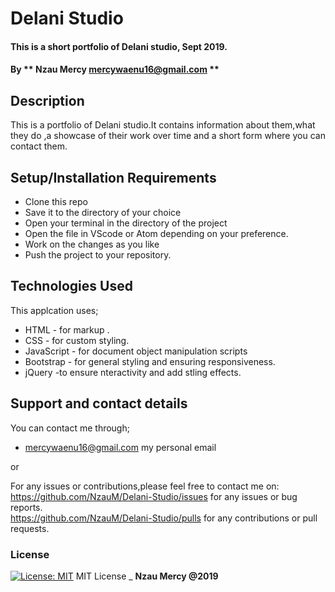 # Delani Studio

#### This is a short portfolio of Delani studio, Sept 2019.

#### By ** Nzau Mercy mercywaenu16@gmail.com **

## Description

This is a portfolio of Delani studio.It contains information about them,what they do ,a showcase of their work over time and a short form where you can contact them.

## Setup/Installation Requirements

- Clone this repo
- Save it to the directory of your choice
- Open your terminal in the directory of the project
- Open the file in VScode or Atom depending on your preference.
- Work on the changes as you like
- Push the project to your repository.

## Technologies Used

This applcation uses;

- HTML - for markup .
- CSS - for custom styling.
- JavaScript - for document object manipulation scripts
- Bootstrap - for general styling and ensuring responsiveness.
- jQuery -to ensure nteractivity and add stling effects.

## Support and contact details

You can contact me through;

- mercywaenu16@gmail.com my personal email

or

For any issues or contributions,please feel free to contact me on:<br>
https://github.com/NzauM/Delani-Studio/issues for any issues or bug reports.<br>
https://github.com/NzauM/Delani-Studio/pulls for any contributions or pull requests.

### License

[![License: MIT](https://img.shields.io/badge/License-MIT-yellow.svg)](https://opensource.org/licenses/MIT)
MIT License
\_ **Nzau Mercy @2019**
